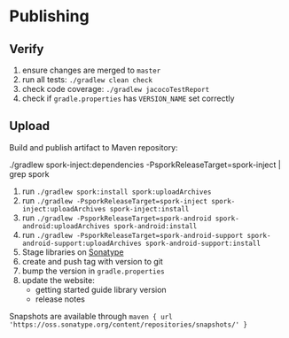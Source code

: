 # Publishing

## Verify

1. ensure changes are merged to `master`
2. run all tests: `./gradlew clean check`
3. check code coverage: `./gradlew jacocoTestReport`
4. check if `gradle.properties` has `VERSION_NAME` set correctly

## Upload

Build and publish artifact to Maven repository:

./gradlew spork-inject:dependencies -PsporkReleaseTarget=spork-inject | grep spork

1. run `./gradlew spork:install spork:uploadArchives`
2. run `./gradlew -PsporkReleaseTarget=spork-inject spork-inject:uploadArchives spork-inject:install`
3. run `./gradlew -PsporkReleaseTarget=spork-android spork-android:uploadArchives spork-android:install`
4. run `./gradlew -PsporkReleaseTarget=spork-android-support spork-android-support:uploadArchives spork-android-support:install`
5. Stage libraries on [Sonatype]
6. create and push tag with version to git
7. bump the version in `gradle.properties`
8. update the website:
    - getting started guide library version
    - release notes

Snapshots are available through `maven { url 'https://oss.sonatype.org/content/repositories/snapshots/' }`

[Sonatype]: https://oss.sonatype.org "sonatype.org"